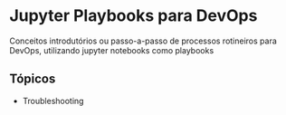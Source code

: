 # Jupyter Playbooks para DevOps

Conceitos introdutórios ou passo-a-passo de processos rotineiros para DevOps, utilizando jupyter notebooks como playbooks

## Tópicos

* Troubleshooting